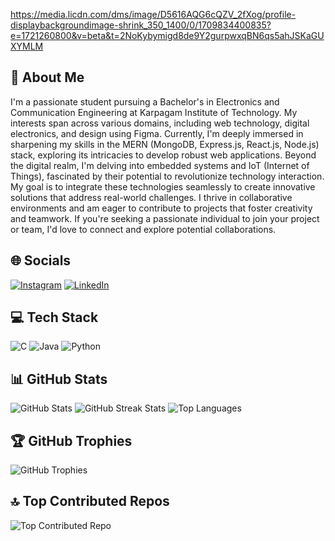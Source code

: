 https://media.licdn.com/dms/image/D5616AQG6cQZV_2fXog/profile-displaybackgroundimage-shrink_350_1400/0/1709834400835?e=1721260800&v=beta&t=2NoKybymigd8de9Y2gurpwxqBN6qs5ahJSKaGUXYMLM
## 👋 About Me
I'm a passionate student pursuing a Bachelor's in Electronics and Communication Engineering at Karpagam Institute of Technology. My interests span across various domains, including web technology, digital electronics, and design using Figma. Currently, I'm deeply immersed in sharpening my skills in the MERN (MongoDB, Express.js, React.js, Node.js) stack, exploring its intricacies to develop robust web applications. Beyond the digital realm, I'm delving into embedded systems and IoT (Internet of Things), fascinated by their potential to revolutionize technology interaction. My goal is to integrate these technologies seamlessly to create innovative solutions that address real-world challenges. I thrive in collaborative environments and am eager to contribute to projects that foster creativity and teamwork. If you're seeking a passionate individual to join your project or team, I'd love to connect and explore potential collaborations.

## 🌐 Socials
[![Instagram](https://img.shields.io/badge/Instagram-%23E4405F.svg?logo=Instagram&logoColor=white)](https://instagram.com/vishnu_finisher_) [![LinkedIn](https://img.shields.io/badge/LinkedIn-%230077B5.svg?logo=linkedin&logoColor=white)](https://linkedin.com/in/vishnukumarsr21)

## 💻 Tech Stack
![C](https://img.shields.io/badge/c-%2300599C.svg?style=for-the-badge&logo=c&logoColor=white) ![Java](https://img.shields.io/badge/java-%23ED8B00.svg?style=for-the-badge&logo=openjdk&logoColor=white) ![Python](https://img.shields.io/badge/python-3670A0?style=for-the-badge&logo=python&logoColor=ffdd54)

## 📊 GitHub Stats
![GitHub Stats](https://github-readme-stats.vercel.app/api?username=vishnukumarsr21&theme=dark&hide_border=false&include_all_commits=false&count_private=false)
![GitHub Streak Stats](https://github-readme-streak-stats.herokuapp.com/?user=vishnukumarsr21&theme=dark&hide_border=false)
![Top Languages](https://github-readme-stats.vercel.app/api/top-langs/?username=vishnukumarsr21&theme=dark&hide_border=false&layout=compact)

## 🏆 GitHub Trophies
![GitHub Trophies](https://github-profile-trophy.vercel.app/?username=vishnukumarsr21&theme=radical&no-frame=false&no-bg=true&margin-w=4)

## 🔝 Top Contributed Repos
![Top Contributed Repo](https://github-contributor-stats.vercel.app/api?username=vishnukumarsr21&limit=5&theme=dark&combine_all_yearly_contributions=true)
